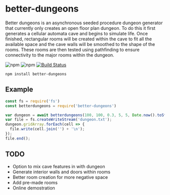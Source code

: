 # better-dungeons

Better dungeons is an asynchronous seeded procedure dungeon generator that currently only creates an open floor plan dungeon. To do this it first generates a cellular automata cave and begins to simulate life. Once finished, rectangular rooms will be created within the cave to fit all the available space and the cave walls will be smoothed to the shape of the rooms. These rooms are then tested using pathfinding to ensure connectivity to the major rooms within the dungeon.

![npm](https://img.shields.io/npm/v/better-dungeons.svg) ![npm](https://img.shields.io/npm/dt/better-dungeons.svg) [![Build Status](https://travis-ci.org/edowney29/better-dungeons.svg?branch=master)](https://travis-ci.org/edowney29/better-dungeons) 

```
npm install better-dungeons
```

## Example

```js
const fs = require('fs')
const betterdungeons = require('better-dungeons')

var dungeon = await betterdungeons(100, 100, 0.3, 5, 5, Date.now().toString())
var file = fs.createWriteStream('dungeon.txt');
dungeon.gridArray.forEach(cell => {
  file.write(cell.join('') + '\n');
});
file.end();
```

## TODO

- Option to mix cave features in with dungeon
- Generate interior walls and doors within rooms
- Better room creation for more negative space
- Add pre-made rooms
- Online demostration